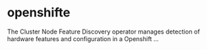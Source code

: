# openshifte
The Cluster Node Feature Discovery operator manages detection of hardware features and configuration in a Openshift …
